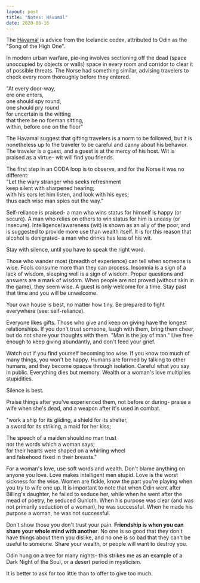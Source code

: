 ```yaml
---
layout: post
title: "Notes: Hávamál"
date: 2020-06-16
---
```


The [Hávamál](https://www.pitt.edu/~dash/havamal.html) is advice from the Icelandic codex, attributed to Odin as the "Song of the High One". 

In modern urban warfare, pie-ing involves sectioning off the dead (space unoccupied by objects or walls) space in every room and corridor to clear it of possible threats. The Norse had something similar, advising travelers to check every room thoroughly before they entered.

"At every door-way,  
ere one enters,  
one should spy round,  
one should pry round  
for uncertain is the witting  
that there be no foeman sitting,  
within, before one on the floor"

The Havamal suggest that gifting travelers is a norm to be followed, but it is nonetheless up to the traveler to be careful and canny about his behavior. The traveler is a guest, and a guest is at the mercy of his host. Wit is praised as a virtue- wit will find you friends.  

The first step in an OODA loop is to observe, and for the Norse it was no different:  
"Let the wary stranger who seeks refreshment  
keep silent with sharpened hearing;  
with his ears let him listen, and look with his eyes;  
thus each wise man spies out the way."  

Self-reliance is praised- a man who wins status for himself is happy (or secure). A man who relies on others to win status for him is uneasy (or insecure). Intelligence/awareness (wit) is shown as an ally of the poor, and is suggested to provide more use than wealth itself. It is for this reason that alcohol is denigrated- a man who drinks has less of his wit.  

Stay with silence, until you have to speak the right word.  

Those who wander most (breadth of experience) can tell when someone is wise. Fools consume more than they can process. Insomnia is a sign of a lack of wisdom, sleeping well is a sign of wisdom. Proper questions and answers are a mark of wisdom. When people are not proved (without skin in the game), they seem wise. A guest is only welcome for a time. Stay past that time and you will be unwelcome.  

Your own house is best, no matter how tiny. Be prepared to fight everywhere (see: self-reliance).  

Everyone likes gifts. Those who give and keep on giving have the longest relationships. If you don't trust someone, laugh with them, bring them cheer, but do not share your thoughts with them. "Man is the joy of man." Live free enough to keep giving abundantly, and don't feed your grief.  

Watch out if you find yourself becoming too wise. If you know too much of many things, you won't be happy. Humans are formed by talking to other humans, and they become opaque through isolation. Careful what you say in public. Everything dies but memory. Wealth or a woman's love multiplies stupidities.  

Silence is best.  

Praise things after you've experienced them, not before or during- praise a wife when she's dead, and a weapon after it's used in combat.  

"work a ship for its gliding, a shield for its shelter,  
a sword for its striking, a maid for her kiss;   

The speech of a maiden should no man trust  
nor the words which a woman says;  
for their hearts were shaped on a whirling wheel  
and falsehood fixed in their breasts."  

For a woman's love, use soft words and wealth. Don't blame anything on anyone you love. Love makes intelligent men stupid. Love is the worst sickness for the wise. Women are fickle, know the part you're playing when you try to wife one up. It is important to note that when Odin went after Billing's daughter, he failed to seduce her, while when he went after the mead of poetry, he seduced Gunloth. When his purpose was clear (and was not primarily seduction of a woman), he was successful. When he made his purpose a woman, he was not successful.


Don't show those you don't trust your pain. __Friendship is when you can share your whole mind with another__. No one is so good that they don't have things about them you dislike, and no one is so bad that they can't be useful to someone. Share your wealth, or people will want to destroy you.  

Odin hung on a tree for many nights- this strikes me as an example of a Dark Night of the Soul, or a desert period in mysticism.  

It is better to ask for too little than to offer to give too much.  




